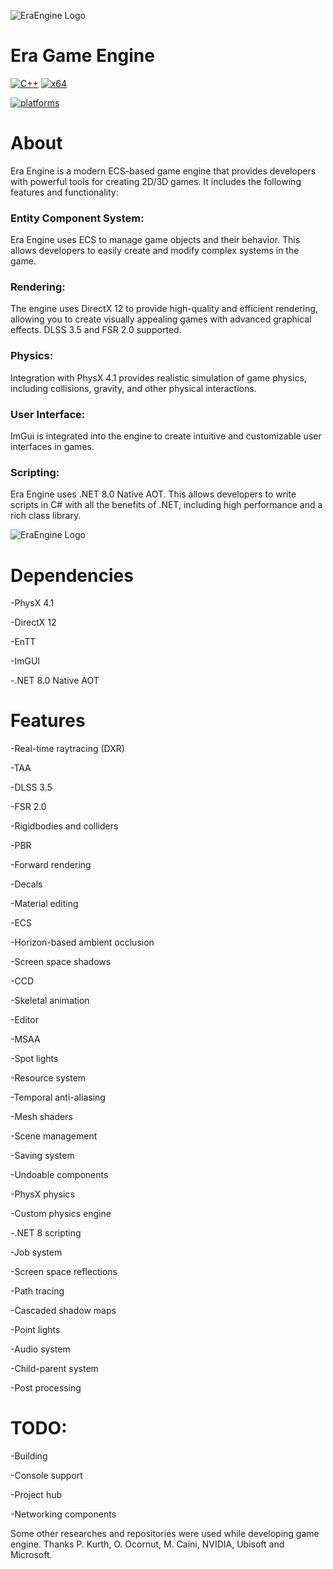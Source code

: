 ![EraEngine Logo](https://github.com/EldarMuradov/EraGameEngine/blob/ea2b31115dbb7467764a7cccf4714b33589a31da/EngineSC4.png)

# Era Game Engine

[![C++](https://img.shields.io/badge/language-C%2B%2B-%23f34b7d.svg?style=plastic)](https://en.wikipedia.org/wiki/C%2B%2B) 
[![x64](https://img.shields.io/badge/arch-x64-red.svg?style=plastic)](https://en.wikipedia.org/wiki/X64) 

<a href="https://github.com/EldarMuradov/EraGameEngine"><img alt="platforms" src="https://img.shields.io/badge/platforms-Windows-blue?style=flat-square"/></a>

# About

Era Engine is a modern ECS-based game engine that provides developers with powerful tools for creating 2D/3D games. It includes the following features and functionality:

### Entity Component System:
Era Engine uses ECS to manage game objects and their behavior. This allows developers to easily create and modify complex systems in the game.

### Rendering: 
The engine uses DirectX 12 to provide high-quality and efficient rendering, allowing you to create visually appealing games with advanced graphical effects. DLSS 3.5 and FSR 2.0 supported.

### Physics: 
Integration with PhysX 4.1 provides realistic simulation of game physics, including collisions, gravity, and other physical interactions.

### User Interface: 
ImGui is integrated into the engine to create intuitive and customizable user interfaces in games. 

### Scripting: 
Era Engine uses .NET 8.0 Native AOT. This allows developers to write scripts in C# with all the benefits of .NET, including high performance and a rich class library.

![EraEngine Logo](https://github.com/EldarMuradov/EraGameEngine/blob/ea2b31115dbb7467764a7cccf4714b33589a31da/EngineSC3.png)

# Dependencies

-PhysX 4.1

-DirectX 12

-EnTT

-ImGUI

-.NET 8.0 Native AOT


# Features

-Real-time raytracing (DXR)

-TAA

-DLSS 3.5

-FSR 2.0

-Rigidbodies and colliders

-PBR

-Forward rendering

-Decals

-Material editing

-ECS

-Horizon-based ambient occlusion

-Screen space shadows

-CCD

-Skeletal animation

-Editor

-MSAA

-Spot lights

-Resource system

-Temporal anti-aliasing

-Mesh shaders

-Scene management

-Saving system

-Undoable components

-PhysX physics

-Custom physics engine

-.NET 8 scripting

-Job system

-Screen space reflections

-Path tracing

-Cascaded shadow maps

-Point lights

-Audio system

-Child-parent system

-Post processing

# TODO:

-Building

-Console support

-Project hub

-Networking components


Some other researches and repositories were used while developing game engine. Thanks P. Kurth, O. Ocornut, M. Caini, NVIDIA, Ubisoft and Microsoft.
